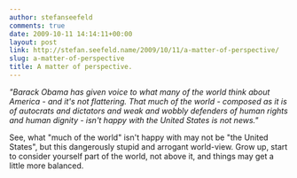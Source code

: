 ```yaml
---
author: stefanseefeld
comments: true
date: 2009-10-11 14:14:11+00:00
layout: post
link: http://stefan.seefeld.name/2009/10/11/a-matter-of-perspective/
slug: a-matter-of-perspective
title: A matter of perspective.
---
```


_"Barack Obama has given voice to what many of the world think about America - and it's not flattering. That much of the world - composed as it is of autocrats and dictators and weak and wobbly defenders of human rights and human dignity - isn't happy with the United States is not news."_

See, what "much of the world" isn't happy with may not be "the United States", but this dangerously stupid and arrogant world-view. Grow up, start to consider yourself part of the world, not above it, and things may get a little more balanced.
